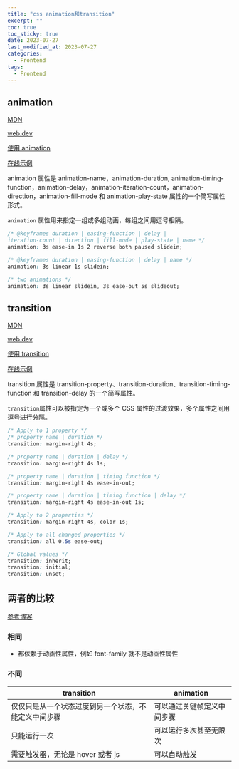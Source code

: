 ```yaml
---
title: "css animation和transition"
excerpt: ""
toc: true
toc_sticky: true
date: 2023-07-27
last_modified_at: 2023-07-27
categories:
  - Frontend
tags:
  - Frontend
---
```


## animation

[MDN](https://developer.mozilla.org/zh-CN/docs/Web/CSS/@keyframes)

[web.dev](https://web.dev/learn/css/animations/)

[使用 animation](https://developer.mozilla.org/zh-CN/docs/Web/CSS/CSS_animations/Using_CSS_animations)

[在线示例](https://stackblitz.com/edit/js-gkedmc?file=style.css)

animation 属性是 animation-name，animation-duration, animation-timing-function，animation-delay，animation-iteration-count，animation-direction，animation-fill-mode 和 animation-play-state 属性的一个简写属性形式。

`animation` 属性用来指定一组或多组动画，每组之间用逗号相隔。

```css
/* @keyframes duration | easing-function | delay |
iteration-count | direction | fill-mode | play-state | name */
animation: 3s ease-in 1s 2 reverse both paused slidein;

/* @keyframes duration | easing-function | delay | name */
animation: 3s linear 1s slidein;

/* two animations */
animation: 3s linear slidein, 3s ease-out 5s slideout;
```

## transition

[MDN](https://developer.mozilla.org/zh-CN/docs/Web/CSS/transition)

[web.dev](https://web.dev/learn/css/transitions/)

[使用 transition](https://developer.mozilla.org/zh-CN/docs/Web/CSS/CSS_transitions/Using_CSS_transitions)

[在线示例](https://stackblitz.com/edit/js-vvt1v9?file=style.css)

transition 属性是 transition-property、transition-duration、transition-timing-function 和 transition-delay 的一个简写属性。

`transition`属性可以被指定为一个或多个 CSS 属性的过渡效果，多个属性之间用逗号进行分隔。

```css
/* Apply to 1 property */
/* property name | duration */
transition: margin-right 4s;

/* property name | duration | delay */
transition: margin-right 4s 1s;

/* property name | duration | timing function */
transition: margin-right 4s ease-in-out;

/* property name | duration | timing function | delay */
transition: margin-right 4s ease-in-out 1s;

/* Apply to 2 properties */
transition: margin-right 4s, color 1s;

/* Apply to all changed properties */
transition: all 0.5s ease-out;

/* Global values */
transition: inherit;
transition: initial;
transition: unset;
```

## 两者的比较

[参考博客](https://blog.hubspot.com/website/css-transition-vs-animation)

### 相同

- 都依赖于动画性属性，例如 font-family 就不是动画性属性

### 不同

| transition                                           | animation                  |
| ---------------------------------------------------- | -------------------------- |
| 仅仅只是从一个状态过度到另一个状态，不能定义中间步骤 | 可以通过关键帧定义中间步骤 |
| 只能运行一次                                         | 可以运行多次甚至无限次     |
| 需要触发器，无论是 hover 或者 js                     | 可以自动触发               |
